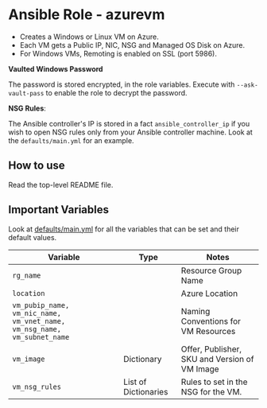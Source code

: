 # Ansible Role - azurevm

* Creates a Windows or Linux VM on Azure. 
* Each VM gets a Public IP, NIC, NSG and Managed OS Disk on Azure. 
* For Windows VMs, Remoting is enabled on SSL (port 5986). 

**Vaulted Windows Password**

The password is stored encrypted, in the role variables.
Execute with `--ask-vault-pass` to enable the role to decrypt the password.

**NSG Rules**: 

The Ansible controller's IP is stored in a fact `ansible_controller_ip` if you wish to open NSG rules only from your Ansible controller machine. Look at the `defaults/main.yml` for an example.

## How to use

Read the top-level README file.

## Important Variables

Look at [defaults/main.yml](defaults/main.yml) for all the variables that can be set and their default values.

| Variable | Type | Notes |
|-|-|-|
| `rg_name` | | Resource Group Name |
| `location` | | Azure Location | 
| `vm_pubip_name, vm_nic_name, vm_vnet_name, vm_nsg_name, vm_subnet_name` | | Naming Conventions for VM Resources |
| `vm_image` | Dictionary | Offer, Publisher, SKU and Version of VM Image |
| `vm_nsg_rules` | List of Dictionaries | Rules to set in the NSG for the VM. |

